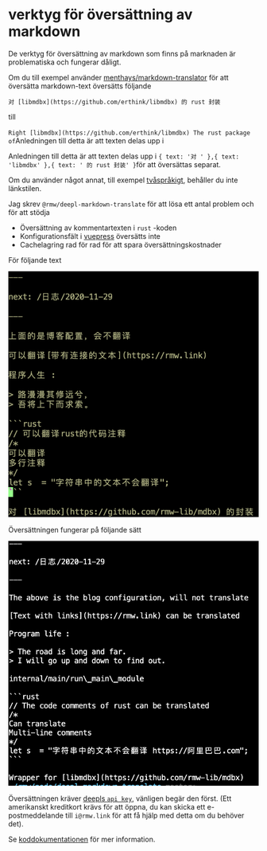 # verktyg för översättning av markdown

De verktyg för översättning av markdown som finns på marknaden är problematiska och fungerar dåligt.

Om du till exempel använder [menthays/markdown-translator](https://github.com/menthays/markdown-translator) för att översätta markdown-text översätts följande

`对 [libmdbx](https://github.com/erthink/libmdbx) 的 rust 封装`

till

`Right [libmdbx](https://github.com/erthink/libmdbx) The rust package of`Anledningen till detta är att texten delas upp i

Anledningen till detta är att texten delas upp i `{ text: '对 ' },{ text: 'libmdbx' },{ text: ' 的 rust 封装' }`för att översättas separat.

Om du använder något annat, till exempel [tvåspråkigt](https://github.com/zjp-CN/bilingual/issues/22), behåller du inte länkstilen.

Jag skrev `@rmw/deepl-markdown-translate` för att lösa ett antal problem och för att stödja

* Översättning av kommentartexten i `rust` -koden
* Konfigurationsfält i [vuepress](https://v2.vuepress.vuejs.org/zh/reference/default-theme/frontmatter.html#prev) översätts inte
* Cachelagring rad för rad för att spara översättningskostnader

För följande text

![](https://raw.githubusercontent.com/gcxfd/img/gh-pages/nc10t5.png)

Översättningen fungerar på följande sätt

![](https://raw.githubusercontent.com/gcxfd/img/gh-pages/CytFEw.png)

Översättningen kräver [deepls `api key`](https://www.deepl.com/pro-api), vänligen begär den först. (Ett amerikanskt kreditkort krävs för att öppna, du kan skicka ett e-postmeddelande till `i@rmw.link` för att få hjälp med detta om du behöver det).

Se [koddokumentationen](https://www.npmjs.com/package/@rmw/deepl-markdown-translate) för mer information.